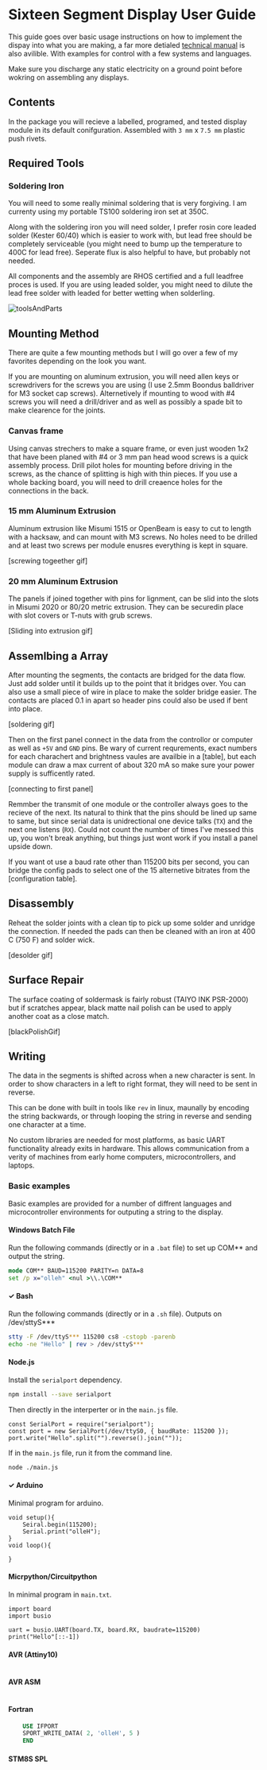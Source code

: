 # Sixteen Segment Display User Guide
This guide goes over basic usage instructions on how to implement the dispay into what you are making, a far more detialed [technical manual][readme] is also avilible. With examples for control with a few systems and languages.

Make sure you discharge any static electricity on a ground point before wokring on assembling any displays.

## Contents
In the package you will recieve a labelled, programed, and tested display module in its default conifguration. Assembled with `3 mm` x `7.5 mm` plastic push rivets. 

## Required Tools

### Soldering Iron
You will need to some really minimal soldering that is very forgiving. I am currenty using my portable TS100 soldering iron set at 350C. 

Along with the soldering iron you will need solder, I prefer rosin core leaded solder (Kester 60/40) which is easier to work with, but lead free should be completely serviceable (you might need to bump up the temperature to 400C for lead free). Seperate flux is also helpful to have, but probably not needed.

All components and the assembly are RHOS certified and a full leadfree proces is used. If you are using leaded solder, you might need to dilute the lead free solder with leaded for better wetting when solderling.


![toolsAndParts]

## Mounting Method
There are quite a few mounting methods but I will go over a few of my favorites depending on the look you want.

If you are mounting on aluminum extrusion, you will need allen keys or screwdrivers for the screws you are using (I use 2.5mm Boondus balldriver for M3 socket cap screws). Alternetively if mounting to wood with #4 screws you will need a drill/driver and as well as possibly a spade bit to make clearence for the joints. 

### Canvas frame
Using canvas strechers to make a square frame, or even just wooden 1x2 that have been planed with #4 or 3 mm pan head wood screws is a quick assembly process. Drill pilot holes for mounting before driving in the screws, as the chance of splitting is high with thin pieces. If you use a whole backing board, you will need to drill creaence holes for the connections in the back.

### 15 mm Aluminum Extrusion
Aluminum extrusion like Misumi 1515 or OpenBeam is easy to cut to length with a hacksaw, and can mount with M3 screws. No holes need to be drilled and at least two screws per module enusres everything is kept in square.

[screwing togeether gif]

### 20 mm Aluminum Extrusion
The panels if joined together with pins for lignment, can be slid into the slots in Misumi 2020 or 80/20 metric extrusion. They can be securedin place with slot covers or T-nuts with grub screws.

[Sliding into extrusion gif]

## Assemlbing a Array
After mounting the segments, the contacts are bridged for the data flow. Just add solder until it builds up to the point that it bridges over. You can also use a small piece of wire in place to make the solder bridge easier. The contacts are placed 0.1 in apart so header pins could also be used if bent into place.

[soldering gif]

Then on the first panel connect in the data from the controllor or computer as well as `+5V` and `GND` pins. Be wary of current requrements, exact numbers for each charachert and brightness vaules are availbie in a [table], but each module can draw a max current of about 320 mA so make sure your power supply is sufficently rated.

[connecting to first panel]

Remmber the transmit of one module or the controller always goes to the recieve of the next. Its natural to think that the pins should be lined up same to same, but since serial data is unidrectional one device talks (`TX`) and the next one listens (`RX`). Could not count the number of times I've messed this up, you won't break anything, but things just wont work if you install a panel upside down.

If you want ot use a baud rate other than 115200 bits per second, you can bridge the config pads to select one of the 15 alternetive bitrates from the [configuration table].

## Disassembly
Reheat the solder joints with a clean tip to pick up some solder and unridge the connection. If needed the pads can then be cleaned with an iron at 400 C (750 F) and solder wick. 

[desolder gif]

## Surface Repair
The surface coating of soldermask is fairly robust (TAIYO INK PSR-2000) but if scratches appear, black matte nail polish can be used to apply another coat as a close match.

[blackPolishGif]

## Writing
The data in the segments is shifted across when a new character is sent. In order to show characters in a left to right format, they will need to be sent in reverse. 

This can be done with built in tools like `rev` in linux, maunally by encoding the string backwards, or through looping the string in reverse and sending one character at a time. 

No custom libraries are needed for most platforms, as basic UART functionality already exits in hardware. This allows communication from a verity of machines from early home computers, microcontrollers, and laptops.

### Basic examples
Basic examples are provided for a number of diffrent languages and microcontroller environments for outputing a string to the display.

#### Windows Batch File
Run the following commands (directly or in a `.bat` file) to set up COM** and output the string.
```cmd
mode COM** BAUD=115200 PARITY=n DATA=8
set /p x="olleh" <nul >\\.\COM**
```

#### ✓ Bash
Run the following commands (directly or in a `.sh` file). Outputs on /dev/sttyS***
```bash
stty -F /dev/ttyS*** 115200 cs8 -cstopb -parenb 
echo -ne "Hello" | rev > /dev/sttyS***
```

#### Node.js
Install the `serialport` dependency.
```bash
npm install --save serialport
```
Then directly in the interperter or in the `main.js` file.
```node
const SerialPort = require("serialport");
const port = new SerialPort(/dev/ttyS0, { baudRate: 115200 });
port.write("Hello".split("").reverse().join(""));
```

If in the `main.js` file, run it from the command line.
```bash
node ./main.js
```

#### ✓ Arduino
Minimal program for arduino.
```arduino
void setup(){
    Seiral.begin(115200);
    Serial.print("olleH");
}
void loop(){

}
```

#### Micrpython/Circuitpython
In minimal program in `main.txt`.
```pyhton
import board
import busio
 
uart = busio.UART(board.TX, board.RX, baudrate=115200)
print("Hello"[::-1])
```


#### AVR (Attiny10)
```c

```

#### AVR ASM
```asm
```

#### Fortran
```fortran
    USE IFPORT
    SPORT_WRITE_DATA( 2, 'olleH', 5 )
    END
```

#### STM8S SPL
```c

```

<!-- Internal Links -->
[readme]:                    ../readme.md


<!-- Images -->
[toolsAndParts]:             ./userGuide/toolsAndParts.jpg
